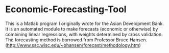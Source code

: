 # Economic-Forecasting-Tool
This is a Matlab program I originally wrote for the Asian Development Bank. It is an automated module to make forecasts (economic or otherwise) by combining linear regressions, with weights determined by cross validation. The forecasting method is borrowed from Professor Bruce Hansen. (http://www.ssc.wisc.edu/~bhansen/forecast/methodology.htm)

